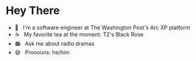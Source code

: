 # Hey There

- 📰 &nbsp; I'm a software engineer at The Washington Post's Arc XP platform
- ☕ &nbsp; My favorite tea at the moment: T2's Black Rose
- 📻 &nbsp; Ask me about radio dramas
- 😄 &nbsp; Pronouns: he/him
